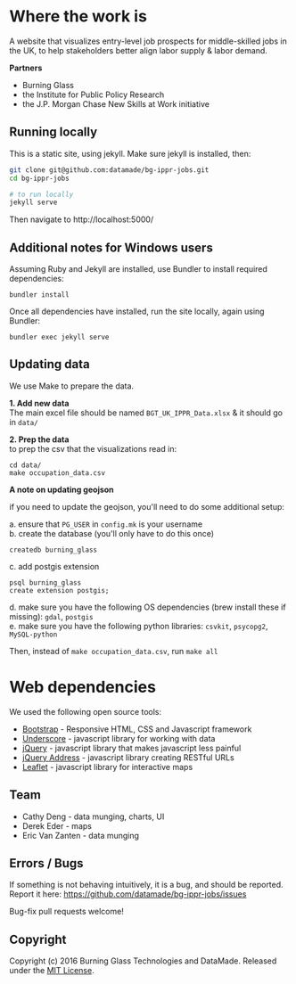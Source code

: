 # Where the work is

A website that visualizes entry-level job prospects for middle-skilled jobs in the UK, to help stakeholders better align labor supply & labor demand.

**Partners** 
- Burning Glass
- the Institute for Public Policy Research
- the J.P. Morgan Chase New Skills at Work initiative

## Running locally

This is a static site, using jekyll. Make sure jekyll is installed, then:

``` bash
git clone git@github.com:datamade/bg-ippr-jobs.git
cd bg-ippr-jobs

# to run locally
jekyll serve
```

Then navigate to http://localhost:5000/

## Additional notes for Windows users

Assuming Ruby and Jekyll are installed, use Bundler to install required dependencies:
```
bundler install
```

Once all dependencies have installed, run the site locally, again using Bundler:
```
bundler exec jekyll serve
```

## Updating data
We use Make to prepare the data.

**1. Add new data**  
The main excel file should be named `BGT_UK_IPPR_Data.xlsx` & it should go in `data/`  

**2. Prep the data**  
to prep the csv that the visualizations read in:
```
cd data/
make occupation_data.csv
```

**A note on updating geojson**

if you need to update the geojson, you'll need to do some additional setup:

a. ensure that `PG_USER` in `config.mk` is your username  
b. create the database (you'll only have to do this once)  
```
createdb burning_glass
```
c. add postgis extension
```
psql burning_glass
create extension postgis;
```
d. make sure you have the following OS dependencies (brew install these if missing): `gdal`, `postgis`  
e. make sure you have the following python libraries: `csvkit`, `psycopg2`, `MySQL-python`

Then, instead of `make occupation_data.csv`, run `make all`



# Web dependencies
We used the following open source tools:

* [Bootstrap](http://getbootstrap.com/) - Responsive HTML, CSS and Javascript framework
* [Underscore](http://underscorejs.org/) - javascript library for working with data
* [jQuery](https://jquery.com/) - javascript library that makes javascript less painful
* [jQuery Address](https://github.com/asual/jquery-address) - javascript library creating RESTful URLs
* [Leaflet](http://leafletjs.com/) - javascript library for interactive maps

## Team

* Cathy Deng - data munging, charts, UI
* Derek Eder - maps
* Eric Van Zanten - data munging

## Errors / Bugs

If something is not behaving intuitively, it is a bug, and should be reported.
Report it here: https://github.com/datamade/bg-ippr-jobs/issues

Bug-fix pull requests welcome!

## Copyright

Copyright (c) 2016 Burning Glass Technologies and DataMade. Released under the [MIT License](https://github.com/datamade/bg-ippr-jobs/blob/master/LICENSE).

